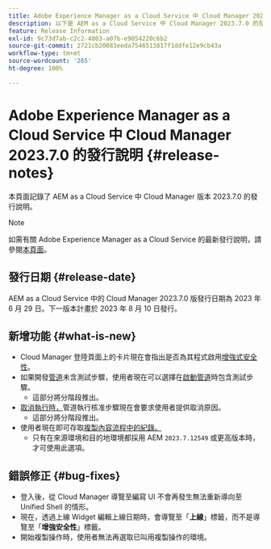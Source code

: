 ```yaml
---
title: Adobe Experience Manager as a Cloud Service 中 Cloud Manager 2023.7.0 的發行說明
description: 以下是 AEM as a Cloud Service 中 Cloud Manager 2023.7.0 的發行說明。
feature: Release Information
exl-id: 9c73d7ab-c2c2-4803-a07b-e9054220c6b2
source-git-commit: 2721cb20083eeda7546513817f1ddfe12e9cb43a
workflow-type: tm+mt
source-wordcount: '265'
ht-degree: 100%

---
```



# Adobe Experience Manager as a Cloud Service 中 Cloud Manager 2023.7.0 的發行說明 {#release-notes}

本頁面記錄了 AEM as a Cloud Service 中 Cloud Manager 版本 2023.7.0 的發行說明。

>[!NOTE]
>
>如需有關 Adobe Experience Manager as a Cloud Service 的最新發行說明，請參閱[本頁面](/help/release-notes/release-notes-cloud/release-notes-current.md)。

## 發行日期 {#release-date}

AEM as a Cloud Service 中的 Cloud Manager 2023.7.0 版發行日期為 2023 年 6 月 29 日。下一版本計畫於 2023 年 8 月 10 日發行。

## 新增功能 {#what-is-new}

* Cloud Manager 登陸頁面上的卡片現在會指出是否為其程式啟用[增強式安全性](/help/implementing/cloud-manager/getting-access-to-aem-in-cloud/creating-production-programs.md)。
* 如果開發[管道](/help/implementing/cloud-manager/configuring-pipelines/introduction-ci-cd-pipelines.md)未含測試步驟，使用者現在可以選擇在[啟動管道](/help/implementing/cloud-manager/configuring-pipelines/managing-pipelines.md#running-pipelines)時包含測試步驟。
   * 這部分將分階段推出。
* [取消執行時，](/help/implementing/cloud-manager/configuring-pipelines/managing-pipelines.md#view-details)管道執行核准步驟現在會要求使用者提供取消原因。
   * 這部分將分階段推出。
* 使用者現在即可存取[複製內容流程中的紀錄。](/help/implementing/developing/tools/content-copy.md#accessing-logs)
   * 只有在來源環境和目的地環境都採用 AEM `2023.7.12549` 或更高版本時，才可使用此選項。

## 錯誤修正 {#bug-fixes}

* 登入後，從 Cloud Manager 導覽至編寫 UI 不會再發生無法重新導向至 Unified Shell 的情形。
* 現在，透過上線 Widget 編輯上線日期時，會導覽至「**上線**」標籤，而不是導覽至「**增強安全性**」標籤。
* 開始複製操作時，使用者無法再選取已叫用複製操作的環境。
